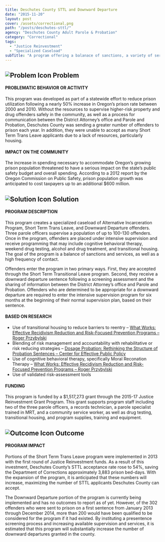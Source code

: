 ```yaml
---
title: Deschutes County STTL and Downward Departure
date: "2015-11-20"
layout: post
cover: /assets/correctional.png
path: "/posts/deschutes-sttl/"
agency: "Deschutes County Adult Parole & Probation"
category: "Correctional"
tags:
  - "Justice Reinvestment"
  - "Specialized Caseload"
subTitle: "A program offering a balanace of sanctions, a variety of services, and a high frequency of contact aims to reduce recidivism and prison bed-days for offenders in Deschutes County."
---
```

## ![Problem Icon](https://github.com/google/material-design-icons/raw/master/alert/1x_web/ic_error_outline_black_48dp.png "Problem") Problem

#### PROBLEMATIC BEHAVIOR OR ACTIVITY

This program was developed as part of a statewide effort to reduce prison utilization following a nearly 50% increase in Oregon’s prison rate between 2000 and 2010. Without the resources to supervise higher-risk property and drug offenders safely in the community, as well as a process for communication between the District Attorney’s office and Parole and Probation, Deschutes County was sending a greater number of offenders to prison each year. In addition, they were unable to accept as many Short Term Trans Leave applicants due to a lack of resources, particularly housing.

#### IMPACT ON THE COMMUNITY

The increase in spending necessary to accommodate Oregon’s growing prison population threatened to have a serious impact on the state’s public safety budget and overall spending. According to a 2012 report by the Oregon Commission on Public Safety, prison population growth was anticipated to cost taxpayers up to an additional $600 million.

## ![Solution Icon](https://github.com/google/material-design-icons/raw/master/action/1x_web/ic_lightbulb_outline_black_48dp.png "Solution") Solution

#### PROGRAM DESCRIPTION

This program creates a specialized caseload of Alternative Incarceration Program, Short Term Trans Leave, and Downward Departure offenders. Three parole officers supervise a population of up to 100-130 offenders. Once in the program, offenders are placed under intensive supervision and receive programming that may include cognitive behavioral therapy, weekend drug testing, alcohol and drug treatment, and transitional housing. The goal of the program is a balance of sanctions and services, as well as a high frequency of contact.

Offenders enter the program in two primary ways. First, they are accepted through the Short Term Transitional Leave program. Second, they receive a downward departure sentence following a screening assessment and the sharing of information between the District Attorney’s office and Parole and Probation. Offenders who are determined to be appropriate for a downward departure are required to enter the intensive supervision program for six months at the beginning of their normal supervision plan, based on their sentence.

#### BASED ON RESEARCH

- Use of transitional housing to reduce barriers to reentry – [What Works: Effective Recidivism Reduction and Risk-Focused Prevention Programs – Roger Przybylski](https://cdpsdocs.state.co.us/ccjj/Resources/Ref/WhatWorks2008.pdf)
- Blending of risk management and accountability with rehabilitative or risk reducing strategies – [Dosage Probation: Rethinking the Structure of Probation Sentences – Center for Effective Public Policy](https://www.fppoa.org/sites/default/files/dosage.pdf)
- Use of cognitive behavioral therapy, specifically Moral Reconation Therapy – [What Works: Effective Recidivism Reduction and Risk-Focused Prevention Programs – Roger Przybylski](https://cdpsdocs.state.co.us/ccjj/Resources/Ref/WhatWorks2008.pdf)
- Use of validated risk-assessment tools

#### FUNDING

This program is funded by a $1,517,273 grant through the 2015-17 Justice Reinvestment Grant Program. This grant supports program staff including two of the three parole officers, a records technician, a parole specialist trained in MRT, and a community service worker, as well as drug testing, transitional housing, and program supplies, training and equipment.

## ![Outcome Icon](https://github.com/google/material-design-icons/raw/master/action/1x_web/ic_view_list_black_48dp.png "Outcome") Outcome

#### PROGRAM IMPACT

Portions of the Short Term Trans Leave program were implemented in 2013 with the first round of Justice Reinvestment funds. As a result of this investment, Deschutes County’s STTL acceptance rate rose to 54%, saving the Department of Corrections approximately 3,883 prison bed-days. With the expansion of the program, it is anticipated that these numbers will increase, maximizing the number of STTL applicants Deschutes County can accept.

The Downward Departure portion of the program is currently being implemented and has no outcomes to report as of yet. However, of the 302 offenders who were sent to prison on a first sentence from January 2013 through December 2014, more than 200 would have been qualified to be considered for the program if it had existed. By instituting a presentence screening process and increasing available supervision and services, it is estimated that this program will substantially increase the number of downward departures granted in the county.
